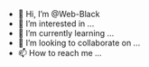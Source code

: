 - 👋 Hi, I’m @Web-Black
- 👀 I’m interested in ...
- 🌱 I’m currently learning ...
- 💞️ I’m looking to collaborate on ...
- 📫 How to reach me ...

<!---
Web-Black/Web-Black is a ✨ special ✨ repository because its `README.md` (this file) appears on your GitHub profile.
You can click the Preview link to take a look at your changes.
--->
